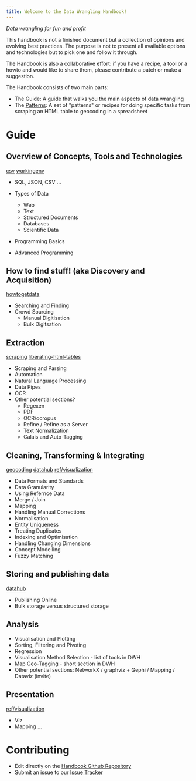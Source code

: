 ```yaml
---
title: Welcome to the Data Wrangling Handbook!
---
```


*Data wrangling for fun and profit*

This handbook is not a finished document but a collection of opinions and evolving best practices. The purpose is not to present all available options and technologies but to pick one and follow it through.

The Handbook is also a collaborative effort: if you have a recipe, a tool or a howto and would like to share them, please contribute a patch or make a suggestion.

The Handbook consists of two main parts:

* The Guide: A guide that walks you the main aspects of data wrangling
* The [Patterns](patterns/): A set of "patterns" or recipes for doing specific tasks from scraping an HTML table to geocoding in a spreadsheet

# Guide

## Overview of Concepts, Tools and Technologies

[csv](csv/)
[workingenv](workingenv/)

* SQL, JSON, CSV ...
* Types of Data
  * Web
  * Text
  * Structured Documents
  * Databases
  * Scientific Data

* Programming Basics
* Advanced Programming

## How to find stuff! (aka Discovery and Acquisition)

[howtogetdata](howtogetdata/)

* Searching and Finding
* Crowd Sourcing
  * Manual Digitisation
  * Bulk Digitsation

## Extraction

[scraping](scraping/)
[liberating-html-tables](liberating-html-tables/)

* Scraping and Parsing
* Automation
* Natural Language Processing
* Data Pipes
* OCR
* Other potential sections?
	* Regexen
	* PDF
	* OCR/ocropus
	* Refine / Refine as a Server
	* Text Normalization
	* Calais and Auto-Tagging

## Cleaning, Transforming & Integrating

[geocoding](geocoding/)
[datahub](datahub/)
[ref/visualization](ref/visualization/)


* Data Formats and Standards
* Data Granularity
* Using Refernce Data
* Merge / Join
* Mapping
* Handling Manual Corrections
* Normalisation
* Entity Uniqueness
* Treating Duplicates
* Indexing and Optimisation
* Handling Changing Dimensions
* Concept Modelling
* Fuzzy Matching

## Storing and publishing data

[datahub](datahub/)

* Publishing Online
* Bulk storage versus structured storage

## Analysis

* Visualisation and Plotting
* Sorting, Filtering and Pivoting
* Regression
* Visualisation Method Selection - list of tools in DWH
* Map Geo-Tagging - short section in DWH
* Other potential sections: NetworkX / graphviz + Gephi / Mapping / Dataviz (invite)

## Presentation

[ref/visualization](ref/visualization/)

* Viz
* Mapping ...


# Contributing

* Edit directly on the [Handbook Github Repository](https://github.com/okfn/handbook)
* Submit an issue to our [Issue Tracker](https://github.com/okfn/handbook/issue)

